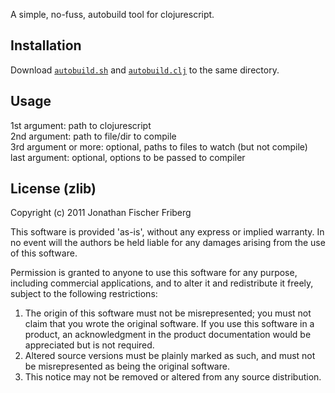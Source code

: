 
A simple, no-fuss, autobuild tool for clojurescript.

## Installation

Download [`autobuild.sh`](https://raw.github.com/odyssomay/cljs-autobuild/master/autobuild.sh) and [`autobuild.clj`](https://raw.github.com/odyssomay/cljs-autobuild/master/autobuild.clj) to the same directory.

## Usage

1st argument:         path to clojurescript <br />
2nd argument:         path to file/dir to compile <br />
3rd argument or more: optional, paths to files to watch (but not compile) <br />
last argument:        optional, options to be passed to compiler <br />

## License (zlib) 

Copyright (c) 2011 Jonathan Fischer Friberg

This software is provided 'as-is', without any express or implied
warranty. In no event will the authors be held liable for any damages
arising from the use of this software.

Permission is granted to anyone to use this software for any purpose,
including commercial applications, and to alter it and redistribute it
freely, subject to the following restrictions:

1. The origin of this software must not be misrepresented; you must not claim that you wrote the original software. If you use this software in a product, an acknowledgment in the product documentation would be appreciated but is not required.
2. Altered source versions must be plainly marked as such, and must not be misrepresented as being the original software.
3. This notice may not be removed or altered from any source distribution.

